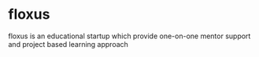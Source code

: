# floxus
floxus is an educational startup which provide one-on-one mentor support and project based learning approach 
